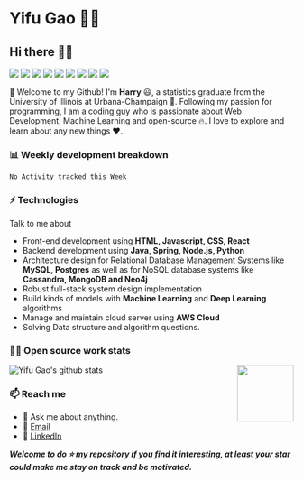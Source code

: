 # Yifu Gao 👨‍💻
## Hi there 👋🤓
 <p>
  <img src="http://views.whatilearened.today/views/github/harry-gao37/views.svg"/>
  <a href="https://github.com/MartinYan623/"><img src="https://img.shields.io/github/followers/harry-gao37?color=%234CC61E&label=GitHub%20Followers%20%3A"/></a>
  <a href="https://github.com/harry-gao37/"><img src="https://badges.frapsoft.com/os/v2/open-source.svg?v=103"/></a>
  <a href="harry:harry.yifu.gao@gmail.com"><img src="https://img.shields.io/badge/Ask%20me-anything-1abc9c.svg"/></a>
  <a href="https://reactjs.org"><img src="https://img.shields.io/badge/Front End-ReactJS-42b883"/></a>
  <a href="https://nodejs.org"><img src="https://img.shields.io/badge/Back End-Node.js-f55247"/></a>
  <a href="https://www.mongodb.com"><img src="https://img.shields.io/badge/Database-MongoDB-orange"/></a>
  <a href="https://shields.io/"><img src="https://img.shields.io/badge/badges-awesome-green.svg"/></a>
  <a href="https://www.linkedin.com/in/yifugao/"><img src="https://img.shields.io/badge/LinkedIn-contact%20me-blue"></a>
 </p>

🎉 Welcome to my Github! I'm **Harry** 😃, a statistics graduate from the University of Illinois at Urbana-Champaign 🏫.
Following my passion for programming, I am a coding guy who is passionate about Web Development, Machine Learning and open-source 🔥. 
I love to explore and learn about any new things ❤️.


### 📊 Weekly development breakdown
<!--START_SECTION:waka-->
```text
No Activity tracked this Week
```
<!--END_SECTION:waka-->

### ⚡ Technologies
Talk to me about
- Front-end development using **HTML, Javascript, CSS, React**
- Backend development using **Java, Spring, Node.js, Python**
- Architecture design for Relational Database Management Systems like **MySQL, Postgres** as well as for NoSQL database systems like **Cassandra, MongoDB and Neo4j**
- Robust full-stack system design implementation
- Build kinds of models with **Machine Learning** and **Deep Learning** algorithms
- Manage and maintain cloud server using **AWS Cloud**
- Solving Data structure and algorithm questions.

### 👨‍💻 Open source work stats

![Yifu Gao's github stats](https://github-readme-stats.vercel.app/api?username=harry-gao37&show_icons=true)
<img align='right' src='https://octodex.github.com/images/hula_loop_octodex03.gif' width='100"'>

### 📫 Reach me 

- 💬 Ask me about anything.
- 📧 <a href="harry.yifu.gao@gmail.com">Email</a>
- 💼 <a href= "https://www.linkedin.com/in/yifugao/">LinkedIn</a>

***Welcome to do ⭐ my repository if you find it interesting, at least your star could make me stay on track and be motivated.***
 
 
